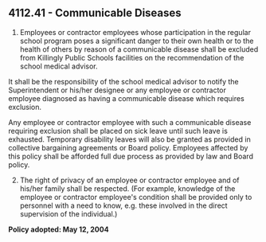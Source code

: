 ## 4112.41 - Communicable Diseases

1.  Employees or contractor employees whose participation in the regular school program poses a significant danger to their own health or to the health of others by reason of a communicable disease shall be excluded from Killingly Public Schools facilities on the recommendation of the school medical advisor.

  It shall be the responsibility of the school medical advisor to notify the Superintendent or his/her designee or any employee or contractor employee diagnosed as having a communicable disease which requires exclusion.

  Any employee or contractor employee with such a communicable disease requiring exclusion shall be placed on sick leave until such leave is exhausted. Temporary disability leaves will also be granted as provided in collective bargaining agreements or Board policy. Employees affected by this policy shall be afforded full due process as provided by law and Board policy.

2.  The right of privacy of an employee or contractor employee and of his/her family shall be respected. (For example, knowledge of the employee or contractor employee's condition shall be provided only to personnel with a need to know, e.g. these involved in the direct supervision of the individual.)

**Policy adopted:  May 12, 2004**
